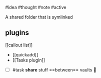 #idea #thought #note #active 

A shared folder that is symlinked
## plugins
 [[callout list]]
- [[quickadd]]
- [[Tasks plugin]]

- [ ] #task **share** stuff ==between== vaults 🔼 
